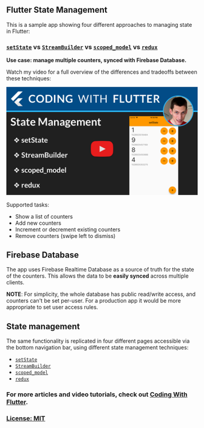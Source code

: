 ## Flutter State Management

This is a sample app showing four different approaches to managing state in Flutter:

### [`setState`](https://docs.flutter.io/flutter/widgets/State/setState.html) vs [`StreamBuilder`](https://docs.flutter.io/flutter/widgets/StreamBuilder-class.html) vs [`scoped_model`](https://pub.dartlang.org/packages/scoped_model) vs [`redux`](https://pub.dartlang.org/packages/redux)

**Use case: manage multiple counters, synced with Firebase Database.**

Watch my video for a full overview of the differences and tradeoffs between these techniques:

[![](screenshots/poster-state-management.png)]()

Supported tasks:

- Show a list of counters
- Add new counters
- Increment or decrement existing counters
- Remove counters (swipe left to dismiss)

## Firebase Database

The app uses Firebase Realtime Database as a source of truth for the state of the counters. This allows the data to be **easily synced** across multiple clients.

**NOTE**: For simplicity, the whole database has public read/write access, and counters can't be set per-user. For a production app it would be more appropriate to set user access rules.

## State management

The same functionality is replicated in four different pages accessible via the bottom navigation bar, using different state management techniques:

* [`setState`](https://docs.flutter.io/flutter/widgets/State/setState.html)
* [`StreamBuilder`](https://docs.flutter.io/flutter/widgets/StreamBuilder-class.html)
* [`scoped_model`](https://pub.dartlang.org/packages/scoped_model)
* [`redux`](https://pub.dartlang.org/packages/redux)

### For more articles and video tutorials, check out [Coding With Flutter](https://codingwithflutter.com/).

### [License: MIT](LICENSE.md)
